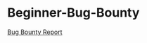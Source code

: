 # Beginner-Bug-Bounty

[Bug Bounty Report](https://github.com/alibaykara/Beginner-Bug-Bounty/tree/main/How%20to%20Writea%20Bug%20Bounty%20Report)

